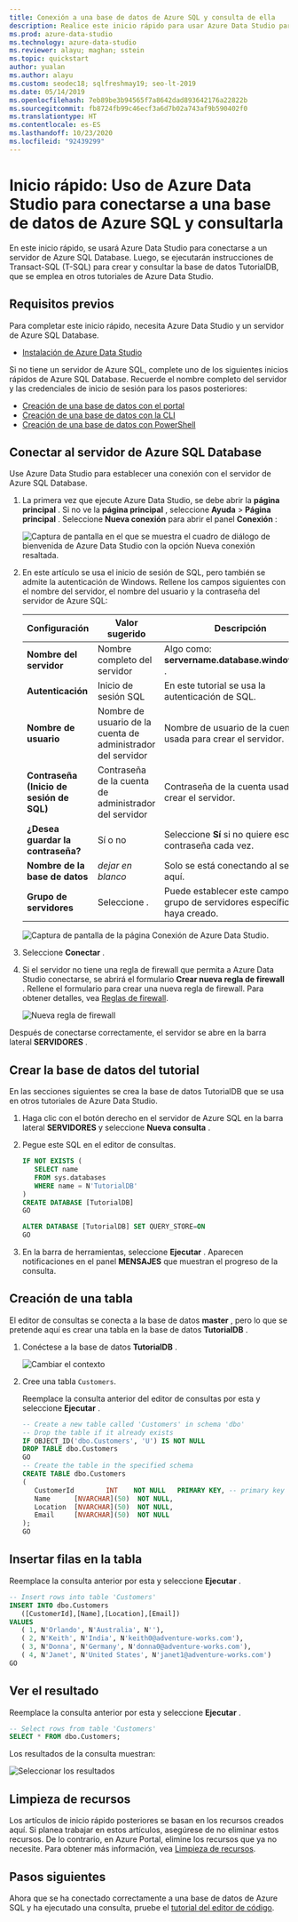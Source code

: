 ```yaml
---
title: Conexión a una base de datos de Azure SQL y consulta de ella
description: Realice este inicio rápido para usar Azure Data Studio para conectarse a un servidor de Azure SQL Database y, luego, crear y consultar una base de datos.
ms.prod: azure-data-studio
ms.technology: azure-data-studio
ms.reviewer: alayu; maghan; sstein
ms.topic: quickstart
author: yualan
ms.author: alayu
ms.custom: seodec18; sqlfreshmay19; seo-lt-2019
ms.date: 05/14/2019
ms.openlocfilehash: 7eb89be3b94565f7a8642dad893642176a22822b
ms.sourcegitcommit: fb8724fb99c46ecf3a6d7b02a743af9b590402f0
ms.translationtype: HT
ms.contentlocale: es-ES
ms.lasthandoff: 10/23/2020
ms.locfileid: "92439299"
---
```

# <a name="quickstart-use-azure-data-studio-to-connect-and-query-azure-sql-database"></a>Inicio rápido: Uso de Azure Data Studio para conectarse a una base de datos de Azure SQL y consultarla

En este inicio rápido, se usará Azure Data Studio para conectarse a un servidor de Azure SQL Database. Luego, se ejecutarán instrucciones de Transact-SQL (T-SQL) para crear y consultar la base de datos TutorialDB, que se emplea en otros tutoriales de Azure Data Studio.

## <a name="prerequisites"></a>Requisitos previos

Para completar este inicio rápido, necesita Azure Data Studio y un servidor de Azure SQL Database.

- [Instalación de Azure Data Studio](./download-azure-data-studio.md?view=sql-server-ver15)

Si no tiene un servidor de Azure SQL, complete uno de los siguientes inicios rápidos de Azure SQL Database. Recuerde el nombre completo del servidor y las credenciales de inicio de sesión para los pasos posteriores:

- [Creación de una base de datos con el portal](/azure/sql-database/sql-database-get-started-portal)
- [Creación de una base de datos con la CLI](/azure/sql-database/sql-database-get-started-cli)
- [Creación de una base de datos con PowerShell](/azure/sql-database/sql-database-get-started-powershell)


## <a name="connect-to-your-azure-sql-database-server"></a>Conectar al servidor de Azure SQL Database

Use Azure Data Studio para establecer una conexión con el servidor de Azure SQL Database.

1. La primera vez que ejecute Azure Data Studio, se debe abrir la **página principal** . Si no ve la **página principal** , seleccione **Ayuda** > **Página principal** . Seleccione **Nueva conexión** para abrir el panel **Conexión** :
   
   ![Captura de pantalla en el que se muestra el cuadro de diálogo de bienvenida de Azure Data Studio con la opción Nueva conexión resaltada.](media/quickstart-sql-database/new-connection-icon.png)

2. En este artículo se usa el inicio de sesión de SQL, pero también se admite la autenticación de Windows. Rellene los campos siguientes con el nombre del servidor, el nombre del usuario y la contraseña del servidor de Azure SQL:

   | Configuración       | Valor sugerido | Descripción |
   | ------------ | ------------------ | ------------------------------------------------- | 
   | **Nombre del servidor** | Nombre completo del servidor | Algo como: **servername.database.windows.net** . |
   | **Autenticación** | Inicio de sesión SQL| En este tutorial se usa la autenticación de SQL. |
   | **Nombre de usuario** | Nombre de usuario de la cuenta de administrador del servidor | Nombre de usuario de la cuenta usada para crear el servidor. |
   | **Contraseña (Inicio de sesión de SQL)** | Contraseña de la cuenta de administrador del servidor | Contraseña de la cuenta usada para crear el servidor. |
   | **¿Desea guardar la contraseña?** | Sí o no | Seleccione **Sí** si no quiere escribir la contraseña cada vez. |
   | **Nombre de la base de datos** | *dejar en blanco* | Solo se está conectando al servidor aquí. |
   | **Grupo de servidores** | Seleccione <Default>. | Puede establecer este campo en un grupo de servidores específico que haya creado. | 

   ![Captura de pantalla de la página Conexión de Azure Data Studio.](media/quickstart-sql-database/new-connection-screen.png)  

3. Seleccione **Conectar** .

4. Si el servidor no tiene una regla de firewall que permita a Azure Data Studio conectarse, se abrirá el formulario **Crear nueva regla de firewall** . Rellene el formulario para crear una nueva regla de firewall. Para obtener detalles, vea [Reglas de firewall](/azure/sql-database/sql-database-firewall-configure).

   ![Nueva regla de firewall](media/quickstart-sql-database/firewall.png)  

Después de conectarse correctamente, el servidor se abre en la barra lateral **SERVIDORES** .

## <a name="create-the-tutorial-database"></a>Crear la base de datos del tutorial

En las secciones siguientes se crea la base de datos TutorialDB que se usa en otros tutoriales de Azure Data Studio.

1. Haga clic con el botón derecho en el servidor de Azure SQL en la barra lateral **SERVIDORES** y seleccione **Nueva consulta** .

1. Pegue este SQL en el editor de consultas.

   ```sql
   IF NOT EXISTS (
      SELECT name
      FROM sys.databases
      WHERE name = N'TutorialDB'
   )
   CREATE DATABASE [TutorialDB]
   GO

   ALTER DATABASE [TutorialDB] SET QUERY_STORE=ON
   GO
   ```

1. En la barra de herramientas, seleccione **Ejecutar** . Aparecen notificaciones en el panel **MENSAJES** que muestran el progreso de la consulta.

## <a name="create-a-table"></a>Creación de una tabla

El editor de consultas se conecta a la base de datos **master** , pero lo que se pretende aquí es crear una tabla en la base de datos **TutorialDB** . 

1. Conéctese a la base de datos **TutorialDB** .

   ![Cambiar el contexto](media/quickstart-sql-database/change-context2.png)



1. Cree una tabla `Customers`. 

   Reemplace la consulta anterior del editor de consultas por esta y seleccione **Ejecutar** .

   ```sql
   -- Create a new table called 'Customers' in schema 'dbo'
   -- Drop the table if it already exists
   IF OBJECT_ID('dbo.Customers', 'U') IS NOT NULL
   DROP TABLE dbo.Customers
   GO
   -- Create the table in the specified schema
   CREATE TABLE dbo.Customers
   (
      CustomerId        INT    NOT NULL   PRIMARY KEY, -- primary key column
      Name      [NVARCHAR](50)  NOT NULL,
      Location  [NVARCHAR](50)  NOT NULL,
      Email     [NVARCHAR](50)  NOT NULL
   );
   GO
   ```


## <a name="insert-rows-into-the-table"></a>Insertar filas en la tabla

Reemplace la consulta anterior por esta y seleccione **Ejecutar** .

   ```sql
   -- Insert rows into table 'Customers'
   INSERT INTO dbo.Customers
      ([CustomerId],[Name],[Location],[Email])
   VALUES
      ( 1, N'Orlando', N'Australia', N''),
      ( 2, N'Keith', N'India', N'keith0@adventure-works.com'),
      ( 3, N'Donna', N'Germany', N'donna0@adventure-works.com'),
      ( 4, N'Janet', N'United States', N'janet1@adventure-works.com')
   GO
   ```

## <a name="view-the-result"></a>Ver el resultado

Reemplace la consulta anterior por esta y seleccione **Ejecutar** .

   ```sql
   -- Select rows from table 'Customers'
   SELECT * FROM dbo.Customers;
   ```

Los resultados de la consulta muestran:

   ![Seleccionar los resultados](media/quickstart-sql-database/select-results2.png)


## <a name="clean-up-resources"></a>Limpieza de recursos

Los artículos de inicio rápido posteriores se basan en los recursos creados aquí. Si planea trabajar en estos artículos, asegúrese de no eliminar estos recursos. De lo contrario, en Azure Portal, elimine los recursos que ya no necesite. Para obtener más información, vea [Limpieza de recursos](/azure/sql-database/sql-database-get-started-portal#clean-up-resources).

## <a name="next-steps"></a>Pasos siguientes

Ahora que se ha conectado correctamente a una base de datos de Azure SQL y ha ejecutado una consulta, pruebe el [tutorial del editor de código](tutorial-sql-editor.md).